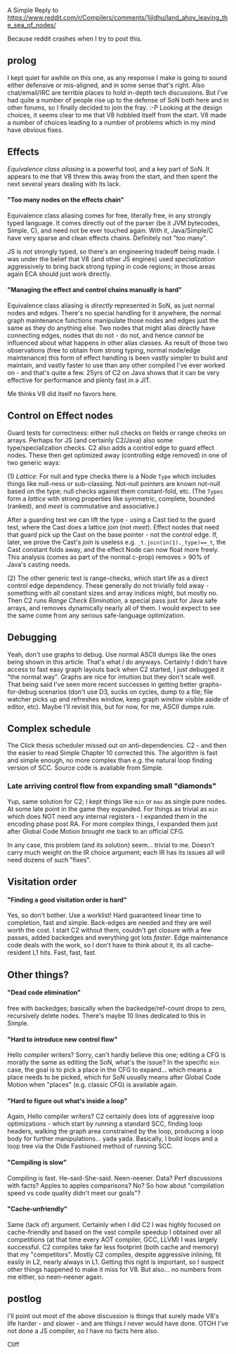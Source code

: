 
A Simple Reply to https://www.reddit.com/r/Compilers/comments/1jjldhu/land_ahoy_leaving_the_sea_of_nodes/

Because reddit crashes when I try to post this.

## prolog
I kept quiet for awhile on this one, as any response I make is going to sound either defensive or mis-aligned, and in some sense that's right.  Also chat/email/IRC are terrible places to hold in-depth tech discussions.  But I've had quite a number of people rise up to the defense of SoN both here and in other forums, so I finally decided to join the fray.  :-P
Looking at the design choices, it seems clear to me that V8 hobbled itself from the start.  V8 made a number of  choices leading to a number of problems which in my mind have obvious fixes.

## Effects 
*Equivalence class aliasing* is a powerful tool, and a key part of SoN.  It appears to me that V8 threw this away from the start, and then spent the next several years dealing with its lack.

#### "Too many nodes on the effects chain"
Equivalence class aliasing comes for free, literally free, in any strongly typed language.  It comes directly out of the parser (be it JVM bytecodes, Simple, C), and need not be ever touched again.  With it, Java/Simple/C have very sparse and clean effects chains.  Definitely not "too many".

JS is *not* strongly typed, so there's an engineering tradeoff being made.  I was under the belief that V8 (and other JS engines) used *specialization* aggressively to bring back strong typing in code regions; in those areas again ECA should just work directly.

#### "Managing the effect and control chains manually is hard"
Equivalence class aliasing is *directly* represented in SoN, as just normal nodes and edges.  There's no special handling for it anywhere, the normal graph maintenance functions manipulate those nodes and edges just the same as they do anything else.  Two nodes that might alias directly have connecting edges, nodes that do not - do not, and hence *cannot* be influenced about what happens in other alias classes.
As result of those two observations (free to obtain from strong typing, normal node/edge maintenance) this form of effect handling is been vastly simpler to build and maintain, and vastly faster to use than any other compiled I've ever worked on - and that's quite a few.  25yrs of C2 on Java shows that it can be very effective for performance and plenty fast in a JIT.

Me thinks V8 did itself no favors here.

## Control on Effect nodes
Guard tests for correctness: either null checks on fields or range checks on arrays.  Perhaps for JS (and certainly C2/Java) also some type/specialization checks.  C2 also adds a control edge to guard effect nodes.  These then get optimized away (controlling edge removed) in one of two generic ways:

(1) *Lattice*: For null and type checks there is a Node `Type` which includes things like null-ness or sub-classing.  Not-null pointers are known not-null based on the type; null checks against them constant-fold, etc.  (The `Types` form a *lattice* with strong properties like symmetric, complete, bounded (ranked), and *meet* is commutative and associative.)

After a guarding test we can lift the type - using a Cast tied to the guard test, where the Cast does a lattice *join* (not *meet*).  Effect nodes that need that guard pick up the Cast on the base pointer - not the control edge. If, later, we prove the Cast's *join* is useless e.g. `_t.join(in(1)._type)==_t`, the Cast constant folds away, and the effect Node can now float more freely.  This analysis (comes as part of the normal c-prop) removes > 90% of Java's casting needs.

(2) The other generic test is range-checks, which start life as a direct control edge dependency.  These generally do not trivially fold away - something with all constant sizes and array indices might, but mostly no.  Then C2 runs *Range Check Elimination*, a special pass just for Java safe arrays, and removes dynamically nearly all of them.  I would expect to see the same come from any serious safe-language optimization.

## Debugging
Yeah, don't use graphs to debug.  Use normal ASCII dumps like the ones being shown in this article.  That's what *I* do anyways.  Certainly I didn't have access to fast easy graph layouts back when C2 started, I just debugged it "the normal way".
Graphs are nice for intuition but they don't scale well.  That being said I've seen more recent successes in getting better graphs-for-debug scenarios (don't use D3, sucks on cycles, dump to a file; file watcher picks up and refreshes window, keep graph window visible aside of editor, etc).  Maybe I'll revisit this, but for now, for me, ASCII dumps rule.

## Complex schedule
The Click thesis scheduler missed out on anti-dependencies.  C2 - and then the easier to read Simple Chapter 10 corrected this.  The algorithm is fast and simple enough, no more complex than e.g. the natural loop finding version of SCC.  Source code is available from Simple.

### Late arriving control flow from expanding small "diamonds"
Yup, same solution for C2; I kept things like `min` or `max` as single pure nodes.  At some late point in the game they expanded.  For things as trivial as `min` which does NOT need any internal registers - I expanded them in the encoding phase post RA.  For more complex things, I expanded them just after Global Code Motion brought me back to an official CFG.  

In any case, this problem (and its solution) seem... trivial to me.  Doesn't carry much weight on the IR choice argument; each IR has its issues all will need dozens of such "fixes".

## Visitation order

#### "Finding a good visitation order is hard"
Yes, so don't bother.  Use a worklist!  Hard guaranteed linear time to completion, fast and simple.  Back-edges are needed and they are well worth the cost.  I start C2 without them, couldn't get closure with a few passes, added backedges and everything got lots *faster*.  Edge maintenance code deals with the work, so I don't have to think about it, its all cache-resident L1 hits.  Fast, fast, fast.

## Other things?

#### "Dead code elimination" 
free with backedges; basically when the backedge/ref-count drops to zero, recursively delete nodes. There's maybe 10 lines dedicated to this in Simple.

#### "Hard to introduce new control flow" 
Hello compiler writers?  Sorry, can't hardly believe this one; editing a CFG is morally the same as editing the SoN, what's the issue?  In the specific `min` case, the goal is to pick a place in the CFG to expand... which means a place needs to be picked, which for SoN usually means after Global Code Motion when "places" (e.g. classic CFG) is available again.

#### "Hard to figure out what's inside a loop" 
Again, Hello compiler writers?  C2 certainly does lots of aggressive loop optimizations - which start by running a standard SCC, finding loop headers, walking the graph area constrained by the loop, producing a loop body for further manipulations... yada yada.  Basically, I build loops and a loop tree via the Olde Fashioned method of running SCC.

#### "Compiling is slow" 
Compiling is fast.  He-said-She-said.  Neen-neener. Data?  Perf discussions with facts?  Apples to apples comparisons?  No?  So how about "compilation speed vs code quality didn't meet our goals"?

#### "Cache-unfriendly" 
Same (lack of) argument.  Certainly when I did C2 I was highly focused on cache-friendly and based on the vast compile speedup I obtained over all competitions (at that time every AOT compiler, GCC, LLVM) I was largely successful.  C2 compiles take far less footprint (both cache and memory) that my "competitors".  Mostly C2 compiles, despite aggressive inlining, fit easily in L2, nearly always in L1.  Getting this right is important, so I suspect other things happened to make it miss for V8.  But also... no numbers from me either, so neen-neener again.

## postlog
I'll point out most of the above discussion is things that surely made V8's life harder - and slower - and are things I never would have done.  OTOH I've not done a JS compiler, so I have no facts here also.  

Cliff
